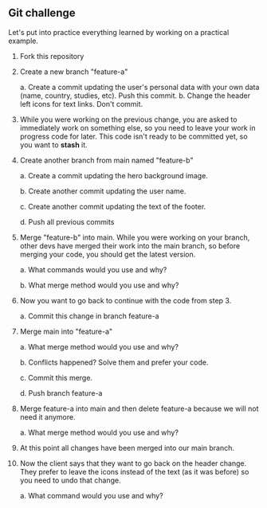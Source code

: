 ## Git challenge

Let's put into practice everything learned by working on a practical example.

1.  Fork this repository

2.  Create a new branch "feature-a" 

    a.  Create a commit updating the user's personal data with your own data (name, country, studies, etc). Push this commit.
    b.  Change the header left icons for text links. Don't commit.

3.  While you were working on the previous change, you are asked to immediately work on something else, so you need to leave your work in progress code for later. This code isn't ready to be committed yet, so you want to **stash** it.

4.  Create another branch from main named "feature-b" 

    a.  Create a commit updating the hero background image.

    b.  Create another commit updating the user name.

    c.  Create another commit updating the text of the footer.

    d.  Push all previous commits

5.  Merge "feature-b" into main. While you were working on your branch, other devs have merged their work into the main branch, so before merging your code, you should get the latest version.

    a.  What commands would you use and why?
    
    b.  What merge method would you use and why? 

6.  Now you want to go back to continue with the code from step 3. 

    a.  Commit this change in branch feature-a

7. Merge main into "feature-a" 

    a.  What merge method would you use and why? 
    
    b.  Conflicts happened? Solve them and prefer your code.
    
    c.  Commit this merge. 
    
    d.  Push branch feature-a

8. Merge feature-a into main and then delete feature-a because we will not need it anymore.

    a.  What merge method would you use and why?

9. At this point all changes have been merged into our main branch. 

10. Now the client says that they want to go back on the header change. They prefer to leave the icons instead of the text (as it was before) so you need to undo that change.

    a.  What command would you use and why?
